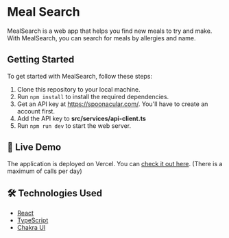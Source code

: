 # Meal Search

MealSearch is a web app that helps you find new meals to try and make. With MealSearch, you can search for meals by allergies and name.

## Getting Started

To get started with MealSearch, follow these steps:


1. Clone this repository to your local machine.
2. Run `npm install` to install the required dependencies.
3. Get an API key at https://spoonacular.com/. You'll have to create an account first. 
4. Add the API key to **src/services/api-client.ts**
5. Run `npm run dev` to start the web server. 

## 🚀 Live Demo

The application is deployed on Vercel. You can [check it out here](https://meal-search-8wdrrfo1g-alekmann.vercel.app/). (There is a maximum of calls per day)

## 🛠️ Technologies Used

- [React](https://reactjs.org/)
- [TypeScript](https://www.typescriptlang.org/)
- [Chakra UI](https://chakra-ui.com/)
